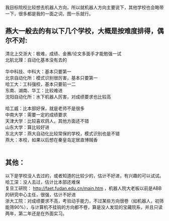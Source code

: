 我目标院校比较想去机器人方向，所以就机器人方向主要说下，其他学校也会略带一下，很多都是我的一面之词，图一乐就行。<br>

## 燕大一般去的有以下几个学校，大概是按难度排得，偶尔不对:<br>
清北上交浙大：极难，成绩、金赛/论文多面手才能勉强一试<br>
北航北理：自动化基本没有去的<br>
<br>
华中科技、中科大：基本只要第一<br>
北京自动化所：模式识别很厉害，基本只要第一<br>
哈工大：工科强校，基本只要前一二<br>
东南、湖南、华工：比较难进<br>
沈阳自动化所：水下机器人厉害，对成绩要求也比较高<br>
<br>
哈工威：比本部好保，就是老师不是很多<br>
中南大学：需要一定的成绩要求<br>
天津大学：比较喜欢鸽人，其他方面还不错<br>
山东大学：算比较好进<br>
东北大学：燕大自动化比较常保的学校，模式识别也是不错<br>
燕大：本校，如果以后想在秦皇岛定居直博贼香<br>
<br>
## 其他：<br>
以下是学校没人去过的，或者知道的比较少的，估计不好进，有兴趣的可以试试。<br>
哈工深：没人去过，估计比本部还难保<br>
复旦工研院： http://faet.fudan.edu.cn/main.htm ，机器人院大老板以前是ABB的研究中心主任，很强，估计不好进<br>
浙大工院：对成绩要求不高，考验动手能力，不过某些方向很卷（如机器人，初筛能筛90%），与计算机不挂钩的方向都不卷，算是没人发现的宝藏院系，并且只读两年，第二年还是在外面实习。<br>
